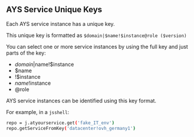 ## AYS Service Unique Keys

Each AYS service instance has a unique key.

This unique key is formatted as `$domain|$name!$instance@role ($version)`

You can select one or more service instances by using the full key and just parts of the key:

+ $domain|$name!$instance
+ $name
+ !$instance
+ $name!$instance
+ @role

AYS service instances can be identified using this key format.

For example, in a `jsshell`:
```bash
repo = j.atyourservice.get('fake_IT_env')
repo.getServiceFromKey('datacenter!ovh_germany1')
```